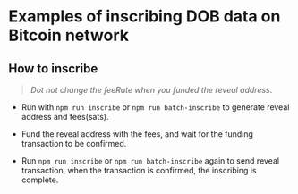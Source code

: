 # Examples of inscribing DOB data on Bitcoin network

## How to inscribe
> *Dot not change the feeRate when you funded the reveal address*.

- Run with `npm run inscribe` or `npm run batch-inscribe` to generate reveal address and fees(sats). 

- Fund the reveal address with the fees, and wait for the funding transaction to be confirmed.

- Run `npm run inscribe` or `npm run batch-inscribe` again to send reveal transaction, when the transaction is confirmed, the inscribing is complete.

